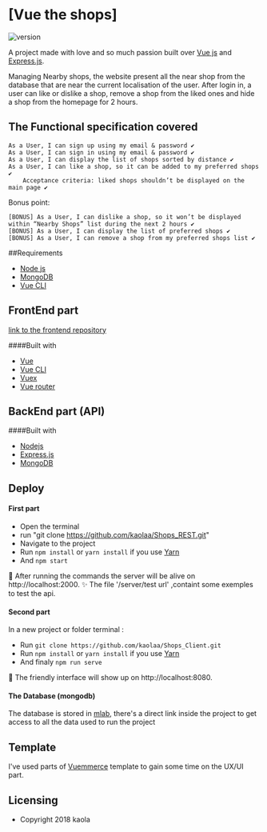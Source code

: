 # [Vue the shops]

![version](https://img.shields.io/badge/version-1.0.0-blue.svg)

A project made with love and so much passion built over [Vue js](https://github.com/vuejs/vue) and [Express.js](https://github.com/expressjs/express). 

Managing Nearby shops, the website present all the near shop from the database that are near the current localisation of the user. After login in, a user can like or dislike a shop, remove a shop from the liked ones and hide a shop from the homepage for 2 hours.

## The Functional specification covered

    As a User, I can sign up using my email & password ✔️
    As a User, I can sign in using my email & password ✔️
    As a User, I can display the list of shops sorted by distance ✔️
    As a User, I can like a shop, so it can be added to my preferred shops ✔️
        Acceptance criteria: liked shops shouldn’t be displayed on the main page ✔️

Bonus point:

    [BONUS] As a User, I can dislike a shop, so it won’t be displayed within “Nearby Shops” list during the next 2 hours ✔️
    [BONUS] As a User, I can display the list of preferred shops ✔️
    [BONUS] As a User, I can remove a shop from my preferred shops list ✔️


##Requirements

 - [Node js](https://nodejs.org/en/)
 - [MongoDB](https://github.com/mongodb/mongo)
 - [Vue CLI](https://github.com/vuejs/vue-cli)

## FrontEnd part

[link to the frontend repository](https://github.com/kaolaa/Shops_Client) 

####Built with 

- [Vue](https://github.com/vuejs/vue) 
- [Vue CLI](https://github.com/vuejs/vue-cli)
- [Vuex](https://github.com/vuejs/vuex) 
- [Vue router](https://github.com/vuejs/vue-router)

## BackEnd part (API)

####Built with 

- [Nodejs](https://nodejs.org/en/)
- [Express.js](https://github.com/expressjs/express)
- [MongoDB](https://github.com/mongodb/mongo)

## Deploy

#### First part
- Open the terminal
- run "git clone https://github.com/kaolaa/Shops_REST.git"
- Navigate to the project
- Run `npm install` or `yarn install` if you use [Yarn](https://yarnpkg.com/en/)
- And `npm start`

📣 After running the commands the server will be alive on http://localhost:2000.
✨ The file '/server/test url' ,containt  some exemples to test the api.
           

#### Second part
In a new project or folder terminal :
- Run `git clone https://github.com/kaolaa/Shops_Client.git` 
- Run `npm install` or `yarn install` if you use [Yarn](https://yarnpkg.com/en/)
- And finaly  `npm run serve`

📣 The friendly interface will show up on http://localhost:8080.

#### The Database (mongodb)
The database is stored in [mlab](https://mlab.com/), there's a direct link inside the project to get access to all the data used to run the project


## Template
I've used parts of [Vuemmerce](https://github.com/ivanlori/Vuemmerce) template to gain some time on the UX/UI part.



## Licensing
- Copyright 2018 kaola

